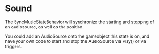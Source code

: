 # Sound

The SyncMusicStateBehavior will synchronize the starting and stopping of an audiosource, as well as the position.

You could add an AudioSource onto the gameobject this state is on, and have your own code to start and stop the AudioSource via Play() or via triggers.

